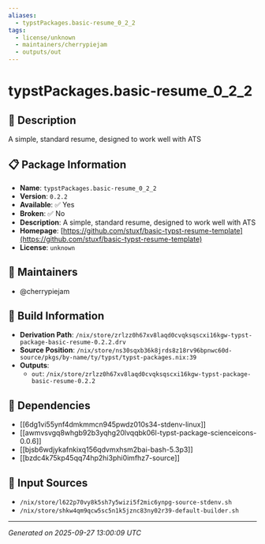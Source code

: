 ```yaml
---
aliases:
  - typstPackages.basic-resume_0_2_2
tags:
  - license/unknown
  - maintainers/cherrypiejam
  - outputs/out
---
```


# typstPackages.basic-resume_0_2_2

## 📝 Description

A simple, standard resume, designed to work well with ATS

## 📋 Package Information

- **Name**: `typstPackages.basic-resume_0_2_2`
- **Version**: `0.2.2`
- **Available**: ✅ Yes
- **Broken**: ✅ No
- **Description**: A simple, standard resume, designed to work well with ATS
- **Homepage**: [https://github.com/stuxf/basic-typst-resume-template](https://github.com/stuxf/basic-typst-resume-template)
- **License**: `unknown`
## 👥 Maintainers

- @cherrypiejam


## 🔧 Build Information

- **Derivation Path**: `/nix/store/zrlzz0h67xv8laqd0cvqksqscxi16kgw-typst-package-basic-resume-0.2.2.drv`
- **Source Position**: `/nix/store/ns30sqxb36k8jrds8z18rv96bpnwc60d-source/pkgs/by-name/ty/typst/typst-packages.nix:39`
- **Outputs**:
  - `out`:  `/nix/store/zrlzz0h67xv8laqd0cvqksqscxi16kgw-typst-package-basic-resume-0.2.2`

## 🔗 Dependencies

- [[6dg1vi55ynf4dmkmmcn945pwdz010s34-stdenv-linux]]
- [[awmvsvgq8whgb92b3yqhg20lvqqbk06l-typst-package-scienceicons-0.0.6]]
- [[bjsb6wdjykafnkixq156qdvmxhsm2bai-bash-5.3p3]]
- [[bzdc4k75kp45qq74hp2hi3phi0imfhz7-source]]

## 📁 Input Sources

- `/nix/store/l622p70vy8k5sh7y5wizi5f2mic6ynpg-source-stdenv.sh`
- `/nix/store/shkw4qm9qcw5sc5n1k5jznc83ny02r39-default-builder.sh`

---
*Generated on 2025-09-27 13:00:09 UTC*
